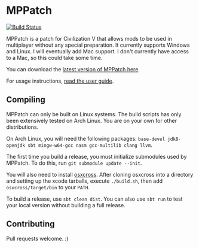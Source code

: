 MPPatch
=======

[![Build Status](https://lymia.moe/jenkins/job/MPPatch/badge/icon)](https://lymia.moe/jenkins/job/MPPatch/)

MPPatch is a patch for Civilization V that allows mods to be used in multiplayer without any special preparation.
It currently supports Windows and Linux. I will eventually add Mac support. I don't currently have access to a Mac,
so this could take some time.

You can download the [latest version of MPPatch here](https://github.com/Lymia/MPPatch/releases).

For usage instructions, [read the user guide](https://github.com/Lymia/MPPatch/wiki/User-Manual).

Compiling
---------

MPPatch can only be built on Linux systems. The build scripts has only been extensively tested on Arch Linux. You are
on your own for other distributions.

On Arch Linux, you will need the following packages: `base-devel jdk8-openjdk sbt mingw-w64-gcc nasm gcc-multilib
clang llvm`.

The first time you build a release, you must initialize submodules used by MPPatch. To do this, run
`git submodule update --init`.

You will also need to install [osxcross](https://github.com/tpoechtrager/osxcross). After cloning osxcross into a
directory and setting up the xcode tarballs, execute `./build.sh`, then add `osxcross/target/bin` to your `PATH`.

To build a release, use `sbt clean dist`. You can also use `sbt run` to test your local version without building a full
release.

Contributing
------------

Pull requests welcome. :)